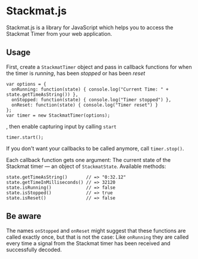 Stackmat.js
===========

Stackmat.js is a library for JavaScript which helps you to access the Stackmat Timer from your web application.

Usage
-----

First, create a `StackmatTimer` object and pass in callback functions for when the timer is *running*, has been *stopped* or has been *reset*

    var options = {
      onRunning: function(state) { console.log("Current Time: " + state.getTimeAsString()) },
      onStopped: function(state) { console.log("Timer stopped") },
      onReset: function(state) { console.log("Timer reset") }
    };
    var timer = new StackmatTimer(options);

, then enable capturing input by calling `start`

    timer.start();

If you don't want your callbacks to be called anymore, call `timer.stop()`.

Each callback function gets one argument: The current state of the Stackmat timer — an object of `StackmatState`. Available methods:

    state.getTimeAsString()       // => "0:32.12"
    state.getTimeInMilliseconds() // => 32120
    state.isRunning()             // => false
    state.isStopped()             // => true
    state.isReset()               // => false

Be aware
--------

The names `onStopped` and `onReset` might suggest that these functions are called exactly once, but that is not the case: Like `onRunning` they are called every time a signal from the Stackmat timer has been received and successfully decoded.